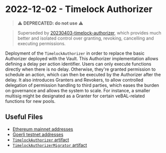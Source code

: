 # 2022-12-02 - Timelock Authorizer

> ⚠️ **DEPRECATED: do not use** ⚠️

> Superseded by [20230403-timelock-authorizer](../../20230522-timelock-authorizer/), which provides much better and isolated control over granting, revoking, cancelling and executing permissions.

Deployment of the `TimelockAuthorizer` in order to replace the basic Authorizer deployed with the Vault.
This Authorizer implementation allows defining a delay per action identifier. Users can only execute functions directly when there is no delay. Otherwise, they're granted permission to schedule an action, which can then be executed by the Authorizer after the delay. It also introduces Granters and Revokers, to allow controlled delegation of permission handling to third parties, which eases the burden on governance and allows the system to scale. For instance, a smaller multisig might be designated as a Granter for certain veBAL-related functions for new pools.

## Useful Files

- [Ethereum mainnet addresses](./output/mainnet.json)
- [Goerli testnet addresses](./output/goerli.json)
- [`TimelockAuthorizer` artifact](./artifact/TimelockAuthorizer.json)
- [`TimelockAuthorizerMigrator` artifact](./artifact/TimelockAuthorizerMigrator.json)

